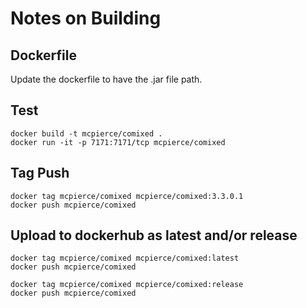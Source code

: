 # Notes on Building

## Dockerfile

Update the dockerfile to have the .jar file path.

## Test
```
docker build -t mcpierce/comixed .
docker run -it -p 7171:7171/tcp mcpierce/comixed
```
## Tag Push
```
docker tag mcpierce/comixed mcpierce/comixed:3.3.0.1
docker push mcpierce/comixed
```

## Upload to dockerhub as latest and/or release
```
docker tag mcpierce/comixed mcpierce/comixed:latest
docker push mcpierce/comixed

docker tag mcpierce/comixed mcpierce/comixed:release
docker push mcpierce/comixed
```
